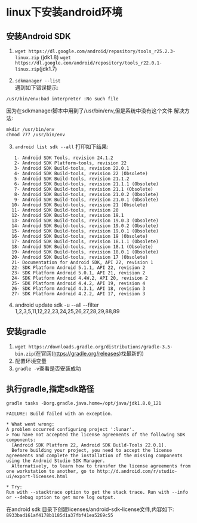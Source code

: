 linux下安装android环境
=


## 安装Android SDK

1.	`wget https://dl.google.com/android/repository/tools_r25.2.3-linux.zip` (jdk1.8)
	`wget https://dl.google.com/android/repository/tools_r22.0.1-linux.zip`(jdk1.7)

2. `sdkmanager --list`   
遇到如下错误提示:
```
/usr/bin/env:bad interpreter :No such file
```
因为在sdkmanager脚本中用到了/usr/bin/env,但是系统中没有这个文件
解决方法:
```
mkdir /usr/bin/env
chmod 777 /usr/bin/env
```
3. `android list sdk --all`
打印如下结果:
```
   1- Android SDK Tools, revision 24.1.2
   2- Android SDK Platform-tools, revision 22
   3- Android SDK Build-tools, revision 22.0.1
   4- Android SDK Build-tools, revision 22 (Obsolete)
   5- Android SDK Build-tools, revision 21.1.2
   6- Android SDK Build-tools, revision 21.1.1 (Obsolete)
   7- Android SDK Build-tools, revision 21.1 (Obsolete)
   8- Android SDK Build-tools, revision 21.0.2 (Obsolete)
   9- Android SDK Build-tools, revision 21.0.1 (Obsolete)
  10- Android SDK Build-tools, revision 21 (Obsolete)
  11- Android SDK Build-tools, revision 20
  12- Android SDK Build-tools, revision 19.1
  13- Android SDK Build-tools, revision 19.0.3 (Obsolete)
  14- Android SDK Build-tools, revision 19.0.2 (Obsolete)
  15- Android SDK Build-tools, revision 19.0.1 (Obsolete)
  16- Android SDK Build-tools, revision 19 (Obsolete)
  17- Android SDK Build-tools, revision 18.1.1 (Obsolete)
  18- Android SDK Build-tools, revision 18.1 (Obsolete)
  19- Android SDK Build-tools, revision 18.0.1 (Obsolete)
  20- Android SDK Build-tools, revision 17 (Obsolete)
  21- Documentation for Android SDK, API 22, revision 1
  22- SDK Platform Android 5.1.1, API 22, revision 2
  23- SDK Platform Android 5.0.1, API 21, revision 2
  24- SDK Platform Android 4.4W.2, API 20, revision 2
  25- SDK Platform Android 4.4.2, API 19, revision 4
  26- SDK Platform Android 4.3.1, API 18, revision 3
  27- SDK Platform Android 4.2.2, API 17, revision 3
```
4. android update sdk -u --all --filter 1,2,3,5,11,12,22,23,24,25,26,27,28,29,88,89

## 安装gradle
1. `wget https://downloads.gradle.org/distributions/gradle-3.5-bin.zip`(在官网(https://gradle.org/releases)找最新的) 
2. 配置环境变量
3. `gradle -v`查看是否安装成功

## 执行gradle,指定sdk路径
```
gradle tasks -Dorg.gradle.java.home=/opt/java/jdk1.8.0_121

FAILURE: Build failed with an exception.

* What went wrong:
A problem occurred configuring project ':lunar'.
> You have not accepted the license agreements of the following SDK components:
  [Android SDK Platform 22, Android SDK Build-Tools 22.0.1].
  Before building your project, you need to accept the license agreements and complete the installation of the missing components using the Android Studio SDK Manager.
  Alternatively, to learn how to transfer the license agreements from one workstation to another, go to http://d.android.com/r/studio-ui/export-licenses.html

* Try:
Run with --stacktrace option to get the stack trace. Run with --info or --debug option to get more log output.

```
在android sdk 目录下创建licenses/android-sdk-license文件,内容如下:
`8933bad161af4178b1185d1a37fbf41ea5269c55`
